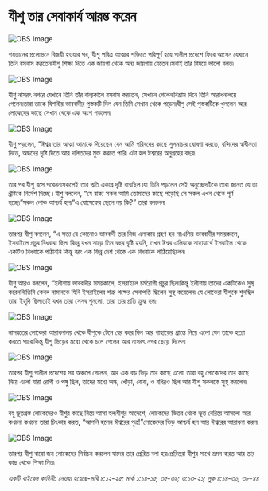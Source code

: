 # যীশু তার সেবাকার্য আরম্ভ করেন

![OBS Image](https://cdn.door43.org/obs/jpg/360px/obs-en-26-01.jpg)

শয়তানের প্রলোভনে বিজয়ী হওয়ার পর, যীশু পবিত্র আত্মার শক্তিতে পরিপূর্ণ হয়ে গালীল প্রদেশে ফিরে আসেন যেখানে তিনি বসবাস করতেন৷যীশু শিক্ষা দিতে এক জায়গা থেকে অন্য জায়গায় যেতেন ৷সবাই তাঁর বিষয়ে ভালো বলত৷

![OBS Image](https://cdn.door43.org/obs/jpg/360px/obs-en-26-02.jpg)

যীশু নাসরৎ নগরে যেখানে তিনি তাঁর বাল্যকালে বসবাস করতেন, সেখানে গেলেন৷বিশ্রাম দিনে তিনি আরাধনালয়ে গেলেন৷তারা তাকে যিশাইয় ভাববাদীর পুস্তকটি দিল যেন তিনি সেখান থেকে পড়েন৷যীশু সেই পুস্তকটিকে খুললেন আর লোকেদের কাছে সেখান থেকে এক অংশ পড়লেন৷ 

![OBS Image](https://cdn.door43.org/obs/jpg/360px/obs-en-26-03.jpg)

যীশু পড়লেন, “ঈশ্বর তার আত্মা আমাকে দিয়েছেন যেন আমি গরিবদের কাছে সুসমাচার ঘোষণা করতে, বন্দিদের স্বাধীনতা দিতে, অন্ধদের দৃষ্টি দিতে আর দলিতদের মুক্ত করতে পারি৷ এটা হল ঈশ্বরের অনুগ্রহের বছর৷

![OBS Image](https://cdn.door43.org/obs/jpg/360px/obs-en-26-04.jpg)

তার পর যীশু বসে পরেনন৷সকলেই তার প্রতি একাগ্র দৃষ্টি রাখছিল ৷যা তিনি পড়লেন সেই অনুচ্ছেদটিকে তারা জানত যে তা খ্রীষ্টকে নির্দেশ দিচ্ছে ৷ যীশু বললেন, “যে বাক্য সকল আমি তোমাদের কাছে পড়েছি সে সকল এখন থেকে পূর্ণ হচ্ছে৷”সকল লোক আশ্চর্য হল৷“এ যোষেফের ছেলে নয় কি?” তারা বললেন৷

![OBS Image](https://cdn.door43.org/obs/jpg/360px/obs-en-26-05.jpg)

তারপর যীশু বললেন, “এ সত্য যে কোনোও ভাববাদী তার নিজ এলাকায় গ্রহণ হন না৷এলিয় ভাববাদীর সময়কালে, ইসরাইলে প্রচুর বিধবারা ছিল৷ কিন্তু যখন সাড়ে তিন বছর বৃষ্টি হয়নি, তখন ঈশ্বর এলিয়কে সাহাযার্থে ইসরাইল থেকে একটিও বিধবাকে পাঠাননি কিন্তু বরং এক ভিন্ন দেশ থেকে এক বিধবাকে পাঠিয়েছিলেন৷

![OBS Image](https://cdn.door43.org/obs/jpg/360px/obs-en-26-06.jpg)

যীশু আরও বললেন, “ইলীশায় ভাববাদীর সময়কালে, ইসরাইলে চর্মরোগী প্রচুর ছিল৷কিন্তু ইলীশায় তাদের একটিকেও সুস্থ করেননি৷তিনি কেবল নামানকে যিনি ইসরাইলের শত্রু পক্ষের সেনাপতি ছিলেন সুস্থ করেলেন৷ যে লোকেরা যীশুকে শুনছিল তারা ইহুদি ছিল৷তাই যখন তারা সেসব শুনলো, তারা তার প্রতি ক্রুদ্ধ হল৷

![OBS Image](https://cdn.door43.org/obs/jpg/360px/obs-en-26-07.jpg)

নাসরতের লোকেরা আরাধনালয় থেকে যীশুকে টেনে বের করে দিল আর পাহাড়ের প্রান্তে নিয়ে এলো যেন তাকে হত্যা করতে পারে৷কিন্তু যীশু ভিড়ের মধ্যে থেকে চলে গেলেন আর নাসরৎ নগর ছেড়ে দিলেন৷

![OBS Image](https://cdn.door43.org/obs/jpg/360px/obs-en-26-08.jpg)

তারপর যীশু গালীল প্রদেশের সব অঞ্চলে গেলেন, আর এক বড় ভিড় তার কাছে এলো৷ তারা বহু লোকেদের তার কাছে নিয়ে এলো যারা রোগী ও পঙ্গু ছিল, তাদের মধ্যে অন্ধ, খোঁড়া, বোবা, ও বধিরও ছিল আর যীশু সকলকে সুস্থ করলেন৷  

![OBS Image](https://cdn.door43.org/obs/jpg/360px/obs-en-26-09.jpg)

বহু ভূতগ্রস্ত লোকেদেরও যীশুর কাছে নিয়ে আসা হল৷যীশুর আদেশে, লোকেদের ভিতর থেকে ভূত বেরিয়ে আসলো আর কখনো কখনো তারা চিৎকার করত, “আপনি হলেন ঈশ্বরের পুত্র!”লোকেদের ভিড় আশ্চর্য হল আর ঈশ্বরের আরাধনা করল৷

![OBS Image](https://cdn.door43.org/obs/jpg/360px/obs-en-26-10.jpg)

তারপর যীশু বারো জন লোকেদের নির্বাচন করলেন যাদের তার প্রেরিত বলা হয়৷প্রেরিতরা যীশুর সাথে ভ্রমন করত আর তার কাছ থেকে শিক্ষা নিত৷

_একটি বাইবেল কাহিনী: নেওয়া হয়েছে-মথি ৪:১২-২৫; মার্ক ১:১৪-১৫, ৩৫-৩৯; ৩:১৩-২১; লুক ৪:১৪-৩০, ৩৮-৪৪_